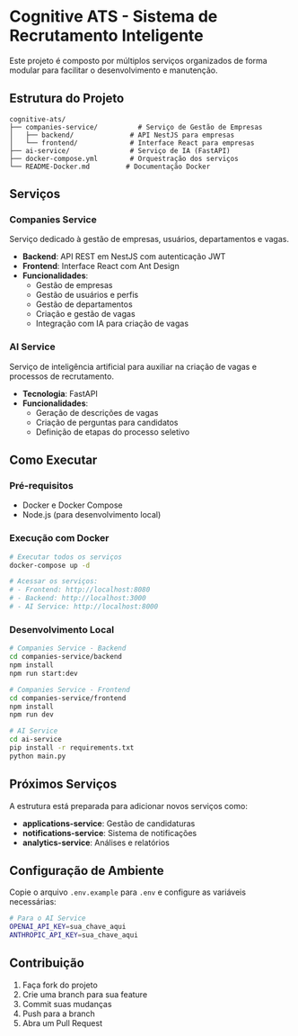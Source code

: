 # Cognitive ATS - Sistema de Recrutamento Inteligente

Este projeto é composto por múltiplos serviços organizados de forma modular para facilitar o desenvolvimento e manutenção.

## Estrutura do Projeto

```
cognitive-ats/
├── companies-service/          # Serviço de Gestão de Empresas
│   ├── backend/              # API NestJS para empresas
│   └── frontend/             # Interface React para empresas
├── ai-service/               # Serviço de IA (FastAPI)
├── docker-compose.yml        # Orquestração dos serviços
└── README-Docker.md         # Documentação Docker
```

## Serviços

### Companies Service
Serviço dedicado à gestão de empresas, usuários, departamentos e vagas.

- **Backend**: API REST em NestJS com autenticação JWT
- **Frontend**: Interface React com Ant Design
- **Funcionalidades**: 
  - Gestão de empresas
  - Gestão de usuários e perfis
  - Gestão de departamentos
  - Criação e gestão de vagas
  - Integração com IA para criação de vagas

### AI Service
Serviço de inteligência artificial para auxiliar na criação de vagas e processos de recrutamento.

- **Tecnologia**: FastAPI
- **Funcionalidades**:
  - Geração de descrições de vagas
  - Criação de perguntas para candidatos
  - Definição de etapas do processo seletivo

## Como Executar

### Pré-requisitos
- Docker e Docker Compose
- Node.js (para desenvolvimento local)

### Execução com Docker
```bash
# Executar todos os serviços
docker-compose up -d

# Acessar os serviços:
# - Frontend: http://localhost:8080
# - Backend: http://localhost:3000
# - AI Service: http://localhost:8000
```

### Desenvolvimento Local
```bash
# Companies Service - Backend
cd companies-service/backend
npm install
npm run start:dev

# Companies Service - Frontend
cd companies-service/frontend
npm install
npm run dev

# AI Service
cd ai-service
pip install -r requirements.txt
python main.py
```

## Próximos Serviços

A estrutura está preparada para adicionar novos serviços como:
- **applications-service**: Gestão de candidaturas
- **notifications-service**: Sistema de notificações
- **analytics-service**: Análises e relatórios

## Configuração de Ambiente

Copie o arquivo `.env.example` para `.env` e configure as variáveis necessárias:

```bash
# Para o AI Service
OPENAI_API_KEY=sua_chave_aqui
ANTHROPIC_API_KEY=sua_chave_aqui
```

## Contribuição

1. Faça fork do projeto
2. Crie uma branch para sua feature
3. Commit suas mudanças
4. Push para a branch
5. Abra um Pull Request 